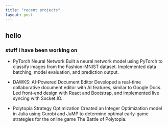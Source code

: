 ```yaml
---
title: "recent projects"
layout: post
---
```

## hello
### stuff i have been working on 

- PyTorch Neural Network
Built a neural network model using PyTorch to classify images from the Fashion-MNIST dataset. Implemented data batching, model evaluation, and prediction output.

- DAWKS: AI-Powered Document Editor
Developed a real-time collaborative document editor with AI features, similar to Google Docs. Led front-end design with React and Bootstrap, and implemented live syncing with Socket.IO.

- Polytopia Strategy Optimization
Created an Integer Optimization model in Julia using Gurobi and JuMP to determine optimal early-game strategies for the online game The Battle of Polytopia.
